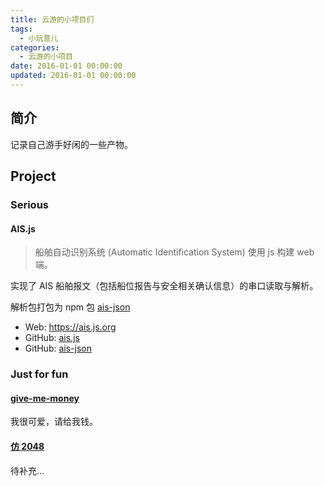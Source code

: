 ```yaml
---
title: 云游的小项目们
tags:
  - 小玩意儿
categories:
  - 云游的小项目
date: 2016-01-01 00:00:00
updated: 2016-01-01 00:00:00
---
```


## 简介

记录自己游手好闲的一些产物。

## Project

### Serious

#### AIS.js

> 船舶自动识别系统 (Automatic Identification System) 使用 js 构建 web 端。

实现了 AIS 船舶报文（包括船位报告与安全相关确认信息）的串口读取与解析。

解析包打包为 npm 包 [ais-json](https://www.npmjs.com/package/ais-json)

- Web: <https://ais.js.org>
- GitHub: [ais.js](https://github.com/YunYouJun/ais.js)
- GitHub: [ais-json](https://github.com/YunYouJun/ais-json)

### Just for fun

#### [give-me-money](https://github.com/YunYouJun/give-me-money)

我很可爱，请给我钱。

#### [仿 2048](...)

待补充...